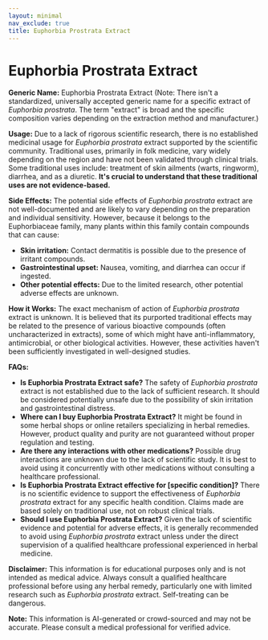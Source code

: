 ```yaml
---
layout: minimal
nav_exclude: true
title: Euphorbia Prostrata Extract
---
```


# Euphorbia Prostrata Extract

**Generic Name:** Euphorbia Prostrata Extract (Note:  There isn't a standardized, universally accepted generic name for a specific extract of *Euphorbia prostrata*.  The term "extract" is broad and the specific composition varies depending on the extraction method and manufacturer.)

**Usage:**  Due to a lack of rigorous scientific research, there is no established medicinal usage for *Euphorbia prostrata* extract supported by the scientific community.  Traditional uses, primarily in folk medicine, vary widely depending on the region and have not been validated through clinical trials. Some traditional uses include:  treatment of skin ailments (warts, ringworm),  diarrhea, and  as a diuretic.  **It's crucial to understand that these traditional uses are not evidence-based.**

**Side Effects:**  The potential side effects of *Euphorbia prostrata* extract are not well-documented and are likely to vary depending on the preparation and individual sensitivity.  However, because it belongs to the Euphorbiaceae family, many plants within this family contain compounds that can cause:

* **Skin irritation:** Contact dermatitis is possible due to the presence of irritant compounds.
* **Gastrointestinal upset:** Nausea, vomiting, and diarrhea can occur if ingested.
* **Other potential effects:**  Due to the limited research, other potential adverse effects are unknown.

**How it Works:** The exact mechanism of action of *Euphorbia prostrata* extract is unknown.  It is believed that its purported traditional effects may be related to the presence of various bioactive compounds (often uncharacterized in extracts), some of which might have anti-inflammatory, antimicrobial, or other biological activities. However, these activities haven't been sufficiently investigated in well-designed studies.

**FAQs:**

* **Is Euphorbia Prostrata Extract safe?**  The safety of *Euphorbia prostrata* extract is not established due to the lack of sufficient research.  It should be considered potentially unsafe due to the possibility of skin irritation and gastrointestinal distress.
* **Where can I buy Euphorbia Prostrata Extract?**  It might be found in some herbal shops or online retailers specializing in herbal remedies.  However, product quality and purity are not guaranteed without proper regulation and testing.
* **Are there any interactions with other medications?**  Possible drug interactions are unknown due to the lack of scientific study.  It is best to avoid using it concurrently with other medications without consulting a healthcare professional.
* **Is Euphorbia Prostrata Extract effective for [specific condition]?**  There is no scientific evidence to support the effectiveness of *Euphorbia prostrata* extract for any specific health condition.  Claims made are based solely on traditional use, not on robust clinical trials.
* **Should I use Euphorbia Prostrata Extract?** Given the lack of scientific evidence and potential for adverse effects, it is generally recommended to avoid using *Euphorbia prostrata* extract unless under the direct supervision of a qualified healthcare professional experienced in herbal medicine.


**Disclaimer:** This information is for educational purposes only and is not intended as medical advice.  Always consult a qualified healthcare professional before using any herbal remedy, particularly one with limited research such as *Euphorbia prostrata* extract.  Self-treating can be dangerous.


**Note:** This information is AI-generated or crowd-sourced and may not be accurate. Please consult a medical professional for verified advice.